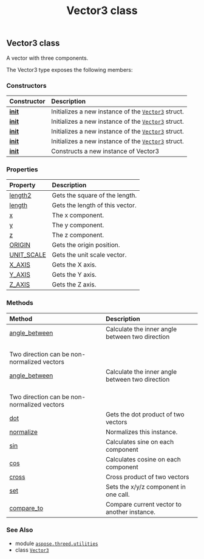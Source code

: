 ﻿---
title: Vector3 class
second_title: Aspose.3D for Python via .NET API References
description: 
type: docs
weight: 210
url: /python-net/aspose.threed.utilities/vector3/
is_root: false
---

## Vector3 class

A vector with three components.



The Vector3 type exposes the following members:

### Constructors
| Constructor | Description |
| :- | :- |
| [__init__](/3d/python-net/aspose.threed.utilities/vector3/__init__/#float-float-float) | Initializes a new instance of the [`Vector3`](/3d/python-net/aspose.threed.utilities/vector3) struct. |
| [__init__](/3d/python-net/aspose.threed.utilities/vector3/__init__/#aspose.threed.utilities.FVector3) | Initializes a new instance of the [`Vector3`](/3d/python-net/aspose.threed.utilities/vector3) struct. |
| [__init__](/3d/python-net/aspose.threed.utilities/vector3/__init__/#float) | Initializes a new instance of the [`Vector3`](/3d/python-net/aspose.threed.utilities/vector3) struct. |
| [__init__](/3d/python-net/aspose.threed.utilities/vector3/__init__/#aspose.threed.utilities.Vector4) | Initializes a new instance of the [`Vector3`](/3d/python-net/aspose.threed.utilities/vector3) struct. |
| [__init__](/3d/python-net/aspose.threed.utilities/vector3/__init__/#) | Constructs a new instance of Vector3 |


### Properties
| Property | Description |
| :- | :- |
| [length2](/3d/python-net/aspose.threed.utilities/vector3/length2) | Gets the square of the length. |
| [length](/3d/python-net/aspose.threed.utilities/vector3/length) | Gets the length of this vector. |
| [x](/3d/python-net/aspose.threed.utilities/vector3/x) | The x component. |
| [y](/3d/python-net/aspose.threed.utilities/vector3/y) | The y component. |
| [z](/3d/python-net/aspose.threed.utilities/vector3/z) | The z component. |
| [ORIGIN](/3d/python-net/aspose.threed.utilities/vector3/origin) | Gets the origin position. |
| [UNIT_SCALE](/3d/python-net/aspose.threed.utilities/vector3/unit_scale) | Gets the unit scale vector. |
| [X_AXIS](/3d/python-net/aspose.threed.utilities/vector3/x_axis) | Gets the X axis. |
| [Y_AXIS](/3d/python-net/aspose.threed.utilities/vector3/y_axis) | Gets the Y axis. |
| [Z_AXIS](/3d/python-net/aspose.threed.utilities/vector3/z_axis) | Gets the Z axis. |


### Methods
| Method | Description |
| :- | :- |
| [angle_between](/3d/python-net/aspose.threed.utilities/vector3/angle_between/#aspose.threed.utilities.Vector3-aspose.threed.utilities.Vector3) | Calculate the inner angle between two direction<br/>Two direction can be non-normalized vectors |
| [angle_between](/3d/python-net/aspose.threed.utilities/vector3/angle_between/#aspose.threed.utilities.Vector3) | Calculate the inner angle between two direction<br/>Two direction can be non-normalized vectors |
| [dot](/3d/python-net/aspose.threed.utilities/vector3/dot/#aspose.threed.utilities.Vector3) | Gets the dot product of two vectors |
| [normalize](/3d/python-net/aspose.threed.utilities/vector3/normalize/#) | Normalizes this instance. |
| [sin](/3d/python-net/aspose.threed.utilities/vector3/sin/#) | Calculates sine on each component |
| [cos](/3d/python-net/aspose.threed.utilities/vector3/cos/#) | Calculates cosine on each component |
| [cross](/3d/python-net/aspose.threed.utilities/vector3/cross/#aspose.threed.utilities.Vector3) | Cross product of two vectors |
| [set](/3d/python-net/aspose.threed.utilities/vector3/set/#float-float-float) | Sets the x/y/z component in one call. |
| [compare_to](/3d/python-net/aspose.threed.utilities/vector3/compare_to/#aspose.threed.utilities.Vector3) | Compare current vector to another instance. |



### See Also
* module [`aspose.threed.utilities`](..)
* class [`Vector3`](/3d/python-net/aspose.threed.utilities/vector3)
